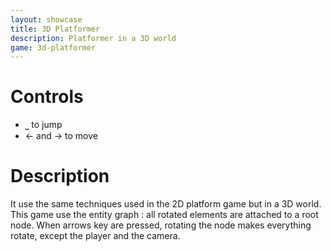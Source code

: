 ```yaml
---
layout: showcase
title: 3D Platformer
description: Platformer in a 3D world
game: 3d-platformer
---
```


# Controls

- ⎵ to jump
- ← and → to move

# Description

It use the same techniques used in the 2D platform game but in a 3D world.
This game use the entity graph : all rotated elements are attached to a root node. 
When arrows key are pressed, rotating the node makes everything rotate, except the player 
and the camera.
